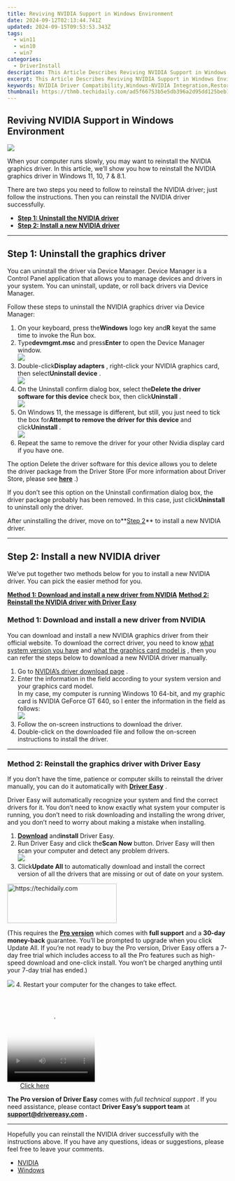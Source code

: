 ```yaml
---
title: Reviving NVIDIA Support in Windows Environment
date: 2024-09-12T02:13:44.741Z
updated: 2024-09-15T09:53:53.343Z
tags:
  - win11
  - win10
  - win7
categories:
  - DriverInstall
description: This Article Describes Reviving NVIDIA Support in Windows Environment
excerpt: This Article Describes Reviving NVIDIA Support in Windows Environment
keywords: NVIDIA Driver Compatibility,Windows-NVIDIA Integration,Restoring NVIDIA Performance on Windows,NVIDIA Support Update Windows,Enhancing Windows Graphics with NVIDIA,NVIDIA Optimization in Windows OS,reviving nvidia support in windows environment
thumbnail: https://thmb.techidaily.com/ad5f66753b5e5db396a2d95dd125beb1ea4eecb0fbe535705f1d76a57fc9ac9b.jpg
---
```


## Reviving NVIDIA Support in Windows Environment

![](https://images.drivereasy.com/wp-content/uploads/2018/11/img_5bfbb1a563a6c.jpg)

 When your computer runs slowly, you may want to reinstall the NVIDIA graphics driver. In this article, we’ll show you how to reinstall the NVIDIA graphics driver in Windows 11, 10, 7 & 8.1.

 There are two steps you need to follow to reinstall the NVIDIA driver; just follow the instructions. Then you can reinstall the NVIDIA driver successfully.

* [**Step 1: Uninstall the NVIDIA driver**](#uninstall)
* [**Step 2: Install a new NVIDIA driver**](#install)

---

## Step 1: Uninstall the graphics driver

 You can uninstall the driver via Device Manager. Device Manager is a Control Panel application that allows you to manage devices and drivers in your system. You can uninstall, update, or roll back drivers via Device Manager.

 Follow these steps to uninstall the NVIDIA graphics driver via Device Manager:

1. On your keyboard, press the**Windows** logo key and**R** keyat the same time to invoke the Run box.
2. Type**devmgmt.msc** and press**Enter** to open the Device Manager window.  
![](https://images.drivereasy.com/wp-content/uploads/2018/11/img_5bfb8f66b1083.png)
3. Double-click**Display adapters** , right-click your NVIDIA graphics card, then select**Uninstall device** .  
![](https://images.drivereasy.com/wp-content/uploads/2018/11/img_5bfb8fbb41a7c.jpg)
4. On the Uninstall confirm dialog box, select the**Delete the driver software for this device** check box, then click**Uninstall** .  
![](https://images.drivereasy.com/wp-content/uploads/2018/11/img_5bfb8ff4327d4.png)
5. On Windows 11, the message is different, but still, you just need to tick the box for**Attempt to remove the driver for this device** and click**Uninstall** .  
![](https://www.drivereasy.com/wp-content/uploads/2024/06/image-49.png)
6. Repeat the same to remove the driver for your other Nvidia display card if you have one.

 The option Delete the driver software for this device allows you to delete the driver package from the Driver Store (For more information about Driver Store, please see [**here**](https://learn.microsoft.com/en-us/windows-hardware/drivers/install/driver-store) .)

 If you don’t see this option on the Uninstall confirmation dialog box, the driver package probably has been removed. In this case, just click**Uninstall** to uninstall only the driver.

 After uninstalling the driver, move on to**[Step 2](#install)** to install a new NVIDIA driver.

---

## Step 2: Install a new NVIDIA driver

 We’ve put together two methods below for you to install a new NVIDIA driver. You can pick the easier method for you.

**[Method 1: Download and install a new driver from NVIDIA](#m1)**
**[Method 2: Reinstall the NVIDIA driver with Driver Easy](#m2)**

### Method 1: Download and install a new driver from NVIDIA

 You can download and install a new NVIDIA graphics driver from their official website. To download the correct driver, you need to know [what system version you have](https://tools.techidaily.com/drivereasy/download/) and [what the graphics card model is](https://tools.techidaily.com/drivereasy/download/) , then you can refer the steps below to download a new NVIDIA driver manually.

1. Go to [NVIDIA’s driver download page](https://tools.techidaily.com/drivereasy/download/) .
2. Enter the information in the field according to your system version and your graphics card model.  
 In my case, my computer is running Windows 10 64-bit, and my graphic card is NVIDIA GeForce GT 640, so I enter the information in the field as follows:  
![](https://images.drivereasy.com/wp-content/uploads/2018/11/img_5bfb916032434.jpg)
3. Follow the on-screen instructions to download the driver.
4. Double-click on the downloaded file and follow the on-screen instructions to install the driver.

---

### Method 2: Reinstall the graphics driver with Driver Easy

 If you don’t have the time, patience or computer skills to reinstall the driver manually, you can do it automatically with **[Driver Easy](https://tools.techidaily.com/drivereasy/download/)**  .

 Driver Easy will automatically recognize your system and find the correct drivers for it. You don’t need to know exactly what system your computer is running, you don’t need to risk downloading and installing the wrong driver, and you don’t need to worry about making a mistake when installing.

1. **[Download](https://tools.techidaily.com/drivereasy/download/)**  and**install** Driver Easy.
2. Run Driver Easy and click the**Scan Now** button. Driver Easy will then scan your computer and detect any problem drivers.  
![](https://www.drivereasy.com/wp-content/uploads/2020/10/6_0_scan-now.jpg)
3. Click**Update All** to automatically download and install the correct version of all the drivers that are missing or out of date on your system.  

<!-- affiliate ads begin -->
<a href="https://aligracehair.sjv.io/c/5597632/2135398/19272" target="_top" id="2135398">
  <img src="//a.impactradius-go.com/display-ad/19272-2135398" border="0" alt="https://techidaily.com" width="250" height="90"/>
</a>
<img height="0" width="0" src="https://aligracehair.sjv.io/i/5597632/2135398/19272" style="position:absolute;visibility:hidden;" border="0" />
<!-- affiliate ads end -->

 (This requires the **[Pro version](https://tools.techidaily.com/drivereasy/download/)**  which comes with **full support**  and a **30-day money-back**  guarantee. You’ll be prompted to upgrade when you click Update All. If you’re not ready to buy the Pro version, Driver Easy offers a 7-day free trial which includes access to all the Pro features such as high-speed download and one-click install. You won’t be charged anything until your 7-day trial has ended.)  

![](https://www.drivereasy.com/wp-content/uploads/2018/10/nvidia-graphics.png)
4. Restart your computer for the changes to take effect.

<!-- affiliate ads begin -->
<span id="1328683">
					<video width="200" height="200" style="cursor:pointer"
           poster="//a.impactradius-go.com/display-clicktoplayimage/1328683.png"
           onclick="if(!this.playClicked){this.play();this.setAttribute('controls',true);this.playClicked=true;}">
	   <source src="//a.impactradius-go.com/display-ad/15852-1328683">
	   <img src="//a.impactradius-go.com/display-clicktoplayimage/1328683.png" style="border: none; height: 100%; width: 100%; object-fit: contain">
	</video>
	<div style="width:125px;text-align:center"><a href="javascript:window.open(decodeURIComponent('https%3A%2F%2Fthefitville.pxf.io%2Fc%2F5597632%2F1328683%2F15852'), '_blank');void(0);">Click here</a></div>
</span>
<img height="0" width="0" src="https://imp.pxf.io/i/5597632/1328683/15852" style="position:absolute;visibility:hidden;" border="0" />
<!-- affiliate ads end -->

**The Pro version of Driver Easy** comes with _full technical support_ . If you need assistance, please contact **Driver Easy’s support team** at **[support@drivereasy.com](mailto:support@drivereasy.com) .**

---

 Hopefully you can reinstall the NVIDIA driver successfully with the instructions above. If you have any questions, ideas or suggestions, please feel free to leave your comments.

* [NVIDIA](https://tools.techidaily.com/drivereasy/download/)
* [Windows](https://tools.techidaily.com/drivereasy/download/)

<ins class="adsbygoogle"
     style="display:block"
     data-ad-format="autorelaxed"
     data-ad-client="ca-pub-7571918770474297"
     data-ad-slot="1223367746"></ins>

<ins class="adsbygoogle"
     style="display:block"
     data-ad-client="ca-pub-7571918770474297"
     data-ad-slot="8358498916"
     data-ad-format="auto"
     data-full-width-responsive="true"></ins>



